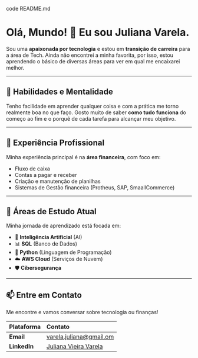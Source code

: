 code README.md
# Olá, Mundo! 👋 Eu sou Juliana Varela.

Sou uma **apaixonada por tecnologia** e estou em **transição de carreira** para a área de Tech. Ainda não encontrei a minha favorita, por isso, estou aprendendo o básico de diversas áreas para ver em qual me encaixarei melhor.

---

## 🔧 Habilidades e Mentalidade

Tenho facilidade em aprender qualquer coisa e com a prática me torno realmente boa no que faço. Gosto muito de saber **como tudo funciona** do começo ao fim e o porquê de cada tarefa para alcançar meu objetivo.

---

## 💼 Experiência Profissional

Minha experiência principal é na **área financeira**, com foco em:
* Fluxo de caixa
* Contas a pagar e receber
* Criação e manutenção de planilhas
* Sistemas de Gestão financeira (Protheus, SAP, SmaallCommerce)

---

## 🚀 Áreas de Estudo Atual

Minha jornada de aprendizado está focada em:

- 🧠 **Inteligência Artificial** (AI)
- 📊 **SQL** (Banco de Dados)
- 🐍 **Python** (Linguagem de Programação)
- ☁️ **AWS Cloud** (Serviços de Nuvem)
- 🛡️ **Cibersegurança**

---

## 📫 Entre em Contato

Me encontre e vamos conversar sobre tecnologia ou finanças!

| Plataforma | Contato |
| :--- | :--- |
| **Email** | varela.juliana@gmail.om |
| **LinkedIn** | [Juliana Vieira Varela](https://www.linkedin.com/in/juliana-vieira-varela-4107613a) |

